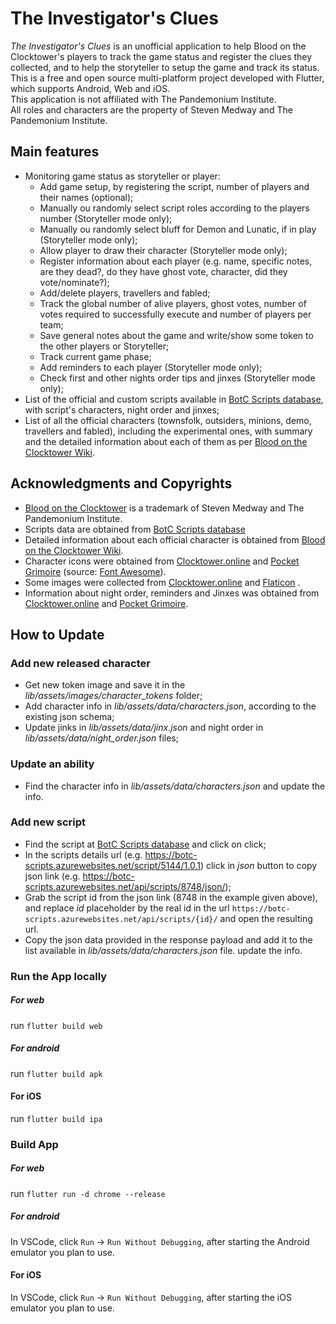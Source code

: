 # The Investigator's Clues

_The Investigator's Clues_ is an unofficial application to help Blood on the Clocktower's players to track the game status and register the clues they collected, and to help the storyteller to setup the game and track its status.
This is a free and open source multi-platform project developed with Flutter, which supports Android, Web and iOS. <br/>
This application is not affiliated with The Pandemonium Institute.<br/> All roles and characters are the property of Steven Medway and The Pandemonium Institute.

## Main features

- Monitoring game status as storyteller or player:
  - Add game setup, by registering the script, number of players and their names (optional);
  - Manually ou randomly select script roles according to the players number (Storyteller mode only);
  - Manually ou randomly select bluff for Demon and Lunatic, if in play (Storyteller mode only);
  - Allow player to draw their character (Storyteller mode only);
  - Register information about each player (e.g. name, specific notes, are they dead?, do they have ghost vote, character, did they vote/nominate?);
  - Add/delete players, travellers and fabled;
  - Track the global number of alive players, ghost votes, number of votes required to successfully execute and number of players per team;
  - Save general notes about the game and write/show some token to the other players or Storyteller;
  - Track current game phase;
  - Add reminders to each player (Storyteller mode only);
  - Check first and other nights order tips and jinxes (Storyteller mode only);
- List of the official and custom scripts available in [BotC Scripts database](https://botc-scripts.azurewebsites.net), with script's characters, night order and jinxes;
- List of all the official characters (townsfolk, outsiders, minions, demo, travellers and fabled), including the experimental ones, with summary and the detailed information about each of them as per [Blood on the Clocktower Wiki](https://wiki.bloodontheclocktower.com).

## Acknowledgments and Copyrights

- [Blood on the Clocktower](https://bloodontheclocktower.com) is a trademark of Steven Medway and The Pandemonium Institute.
- Scripts data are obtained from [BotC Scripts database](https://botc-scripts.azurewebsites.net)
- Detailed information about each official character is obtained from [Blood on the Clocktower Wiki](https://wiki.bloodontheclocktower.com).
- Character icons were obtained from [Clocktower.online](https://www.clocktower.online/) and [Pocket Grimoire](https://www.pocketgrimoire.co.uk/) (source: [Font Awesome](https://fontawesome.com/v5/search)).
- Some images were collected from [Clocktower.online](https://www.clocktower.online/) and [Flaticon](https://www.flaticon.com/) .
- Information about night order, reminders and Jinxes was obtained from [Clocktower.online](https://www.clocktower.online/) and [Pocket Grimoire](https://www.pocketgrimoire.co.uk/).

## How to Update

### Add new released character

- Get new token image and save it in the _lib/assets/images/character_tokens_ folder;
- Add character info in _lib/assets/data/characters.json_, according to the existing json schema;
- Update jinks in _lib/assets/data/jinx.json_ and night order in _lib/assets/data/night_order.json_ files;

### Update an ability

- Find the character info in _lib/assets/data/characters.json_ and update the info.

### Add new script

- Find the script at [BotC Scripts database](https://botc-scripts.azurewebsites.net) and click on click;
- In the scripts details url (e.g. https://botc-scripts.azurewebsites.net/script/5144/1.0.1) click in _json_ button to copy json link (e.g. https://botc-scripts.azurewebsites.net/api/scripts/8748/json/);
- Grab the script id from the json link (8748 in the example given above), and replace _id_ placeholder by the real id in the url `https://botc-scripts.azurewebsites.net/api/scripts/{id}/` and open the resulting url.
- Copy the json data provided in the response payload and add it to the list available in _lib/assets/data/characters.json_ file. update the info.

### Run the App locally

##### For web

run `flutter build web`

##### For android

run `flutter build apk`

#### For iOS

run `flutter build ipa`

### Build App

##### For web

run `flutter run -d chrome --release`

##### For android

In VSCode, click `Run` -> `Run Without Debugging`, after starting the Android emulator you plan to use.

#### For iOS

In VSCode, click `Run` -> `Run Without Debugging`, after starting the iOS emulator you plan to use.
